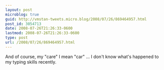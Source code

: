 ```yaml
---
layout: post
microblog: true
guid: http://vmstan-tweets.micro.blog/2008/07/26/869464957.html
post_id: 3054713
date: 2008-07-26T21:26:33-0600
lastmod: 2008-07-26T21:26:33-0600
type: post
url: /2008/07/26/869464957.html
---
```

And of course, my "care" I mean "car" ... I don't know what's happened to my typing skills recently.
